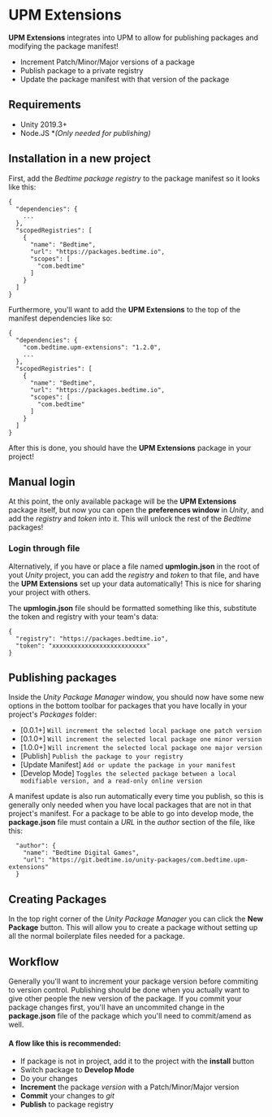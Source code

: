 # UPM Extensions

**UPM Extensions** integrates into UPM to allow for publishing packages and modifying the package manifest!

  - Increment Patch/Minor/Major versions of a package
  - Publish package to a private registry
  - Update the package manifest with that version of the package

## Requirements
  - Unity 2019.3+
  - Node.JS **(Only needed for publishing)*

## Installation in a new project
First, add the *Bedtime package registry* to the package manifest so it looks like this:
```
{
  "dependencies": {
    ...
  },
  "scopedRegistries": [
    {
      "name": "Bedtime",
      "url": "https://packages.bedtime.io",
      "scopes": [
        "com.bedtime"
      ]
    }
  ]
}
```
Furthermore, you'll want to add the **UPM Extensions** to the top of the manifest dependencies like so:
```
{
  "dependencies": {
    "com.bedtime.upm-extensions": "1.2.0",
    ...
  },
  "scopedRegistries": [
    {
      "name": "Bedtime",
      "url": "https://packages.bedtime.io",
      "scopes": [
        "com.bedtime"
      ]
    }
  ]
}
```

After this is done, you should have the **UPM Extensions** package in your project!

## Manual login
At this point, the only available package will be the **UPM Extensions** package itself, but now you can open the **preferences window** in *Unity*, and add the *registry* and *token* into it. This will unlock the rest of the *Bedtime* packages!

### Login through file
Alternatively, if you have or place a file named **upmlogin.json** in the root of yout *Unity* project, you can add the *registry* and *token* to that file, and have the **UPM Extensions** set up your data automatically! This is nice for sharing your project with others.

The **upmlogin.json** file should be formatted something like this, substitute the token and registry with your team's data:
```
{
  "registry": "https://packages.bedtime.io",
  "token": "xxxxxxxxxxxxxxxxxxxxxxxxxx"
}
```

## Publishing packages
Inside the *Unity Package Manager* window, you should now have some new options in the bottom toolbar for packages that you have locally in your project's *Packages* folder:

  - [0.0.1+] `Will increment the selected local package one patch version`
  - [0.1.0+] `Will increment the selected local package one minor version`
  - [1.0.0+] `Will increment the selected local package one major version`
  - [Publish] `Publish the package to your registry`
  - [Update Manifest] `Add or update the package in your manifest`
  - [Develop Mode] `Toggles the selected package between a local modifiable version, and a read-only online version`

A manifest update is also run automatically every time you publish, so this is generally only needed when you have local packages that are not in that project's manifest.
For a package to be able to go into develop mode, the **package.json** file must contain a *URL* in the *author* section of the file, like this:
```
  "author": {
    "name": "Bedtime Digital Games",
    "url": "https://git.bedtime.io/unity-packages/com.bedtime.upm-extensions"
  }
```

## Creating Packages
In the top right corner of the *Unity Package Manager* you can click the **New Package** button. This will allow you to create a package without setting up all the normal boilerplate files needed for a package.

## Workflow
Generally you'll want to increment your package version before commiting to version control. Publishing should be done when you actually want to give other people the new version of the package. If you commit your package changes first, you'll have an uncommited change in the **package.json** file of the package which you'll need to commit/amend as well.

#### A flow like this is recommended:
  - If package is not in project, add it to the project with the **install** button
  - Switch package to **Develop Mode**
  - Do your changes
  - **Increment** the package *version* with a Patch/Minor/Major version
  - **Commit** your changes to *git*
  - **Publish** to package registry
